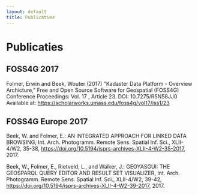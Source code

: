 ```yaml
---
layout: default
title: Publicaties
---
```


# Publicaties

## FOSS4G 2017
Folmer, Erwin and Beek, Wouter (2017) "Kadaster Data Platform - Overview Archicture," Free and Open Source Software for Geospatial (FOSS4G) Conference Proceedings: Vol. 17 , Article 23. 
DOI: 10.7275/R5N58JJ0 
Available at: https://scholarworks.umass.edu/foss4g/vol17/iss1/23

## FOSS4G Europe 2017
Beek, W. and Folmer, E.: AN INTEGRATED APPROACH FOR LINKED DATA BROWSING, Int. Arch. Photogramm. Remote Sens. Spatial Inf. Sci., XLII-4/W2, 35-38, https://doi.org/10.5194/isprs-archives-XLII-4-W2-35-2017, 2017. 

Beek, W., Folmer, E., Rietveld, L., and Walker, J.: GEOYASGUI: THE GEOSPARQL QUERY EDITOR AND RESULT SET VISUALIZER, Int. Arch. Photogramm. Remote Sens. Spatial Inf. Sci., XLII-4/W2, 39-42, https://doi.org/10.5194/isprs-archives-XLII-4-W2-39-2017, 2017. 

